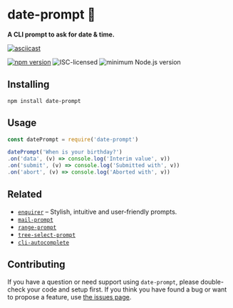 # date-prompt 📅

**A CLI prompt to ask for date & time.**

[![asciicast](https://asciinema.org/a/26269.png)](https://asciinema.org/a/26269)

[![npm version](https://img.shields.io/npm/v/date-prompt.svg)](https://www.npmjs.com/package/date-prompt)
![ISC-licensed](https://img.shields.io/github/license/derhuerst/date-prompt.svg)
![minimum Node.js version](https://img.shields.io/node/v/date-prompt.svg)


## Installing

```shell
npm install date-prompt
```


## Usage

```js
const datePrompt = require('date-prompt')

datePrompt('When is your birthday?')
.on('data', (v) => console.log('Interim value', v))
.on('submit', (v) => console.log('Submitted with', v))
.on('abort', (v) => console.log('Aborted with', v))
```


## Related

- [`enquirer`](https://github.com/enquirer/enquirer) – Stylish, intuitive and user-friendly prompts.
- [`mail-prompt`](https://github.com/derhuerst/mail-prompt)
- [`range-prompt`](https://github.com/derhuerst/range-prompt)
- [`tree-select-prompt`](https://github.com/derhuerst/tree-select-prompt)
- [`cli-autocomplete`](https://github.com/derhuerst/cli-autocomplete)


## Contributing

If you have a question or need support using `date-prompt`, please double-check your code and setup first. If you think you have found a bug or want to propose a feature, use [the issues page](https://github.com/derhuerst/date-prompt/issues).
